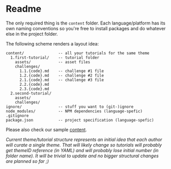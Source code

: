 # Readme

The only required thing is the `content` folder. Each language/platform has its own naming conventions
so you're free to install packages and do whatever else in the project folder.

The following scheme renders a layout idea:

```
content/               -- all your tutorials for the same theme
  1.first-tutorial/    -- tutorial folder
    assets/            -- asset files
    challenges/
      1.1.{code}.md    -- challenge #1 file
      1.2.{code}.md    -- challenge #2 file
      2.1.{code}.md    -- challenge #3 file
      2.2.{code}.md
      2.3.{code}.md
  2.second-tutorial/
    assets/
    challenges/
ignore/                -- stuff you want to (git-)ignore
node_modules/          -- NPM dependencies (language-spefic)
.gitignore
package.json           -- project specification (language-spefic)
```

Please also check our sample [content](./content).

*Current theme/tutorial structure represents an initial idea that each author will curate a single theme.
That will likely change so tutorials will probably get themeID reference (in YAML) and will probably
lose initial number (in folder name). It will be trivial to update and no bigger structural changes
are planned so far ;)*
